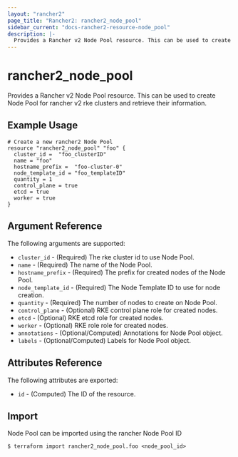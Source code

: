 ```yaml
---
layout: "rancher2"
page_title: "Rancher2: rancher2_node_pool"
sidebar_current: "docs-rancher2-resource-node_pool"
description: |-
  Provides a Rancher v2 Node Pool resource. This can be used to create Node pool for rancher v2 rke clusters and retrieve their information.
---
```


# rancher2\_node\_pool

Provides a Rancher v2 Node Pool resource. This can be used to create Node Pool for rancher v2 rke clusters and retrieve their information.

## Example Usage

```hcl
# Create a new rancher2 Node Pool
resource "rancher2_node_pool" "foo" {
  cluster_id =  "foo_clusterID"
  name = "foo"
  hostname_prefix =  "foo-cluster-0"
  node_template_id = "foo_templateID"
  quantity = 1
  control_plane = true
  etcd = true
  worker = true
}
```

## Argument Reference

The following arguments are supported:

* `cluster_id` - (Required) The rke cluster id to use Node Pool.
* `name` - (Required) The name of the Node Pool.
* `hostname_prefix` - (Required) The prefix for created nodes of the Node Pool.
* `node_template_id` - (Required) The Node Template ID to use for node creation.
* `quantity` - (Required) The number of nodes to create on Node Pool.
* `control_plane` - (Optional) RKE control plane role for created nodes.
* `etcd` - (Optional) RKE etcd role for created nodes.
* `worker` - (Optional) RKE role role for created nodes.
* `annotations` - (Optional/Computed) Annotations for Node Pool object.
* `labels` - (Optional/Computed) Labels for Node Pool object.
                

## Attributes Reference

The following attributes are exported:

* `id` - (Computed) The ID of the resource.

## Import

Node Pool can be imported using the rancher Node Pool ID

```
$ terraform import rancher2_node_pool.foo <node_pool_id>
```

